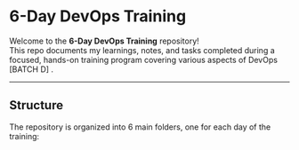 # 6-Day DevOps Training 

Welcome to the **6-Day DevOps Training** repository!  
This repo documents my learnings, notes, and tasks completed during a focused, hands-on training program covering various aspects of DevOps [BATCH D] .

---

## Structure

The repository is organized into 6 main folders, one for each day of the training:

